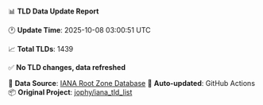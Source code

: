 📊 **TLD Data Update Report**

🕐 **Update Time**: 2025-10-08 03:00:51 UTC

📈 **Total TLDs**: 1439

✅ **No TLD changes, data refreshed**

🔄 **Data Source**: [IANA Root Zone Database](https://www.iana.org/domains/root/db/)
🤖 **Auto-updated**: GitHub Actions
📦 **Original Project**: [jophy/iana_tld_list](https://github.com/jophy/iana_tld_list)
